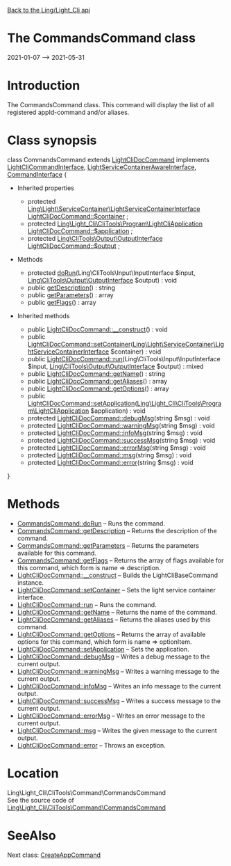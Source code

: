 [Back to the Ling/Light_Cli api](https://github.com/lingtalfi/Light_Cli/blob/master/doc/api/Ling/Light_Cli.md)



The CommandsCommand class
================
2021-01-07 --> 2021-05-31






Introduction
============

The CommandsCommand class.
This command will display the list of all registered appId-command and/or aliases.



Class synopsis
==============


class <span class="pl-k">CommandsCommand</span> extends [LightCliDocCommand](https://github.com/lingtalfi/Light_Cli/blob/master/doc/api/Ling/Light_Cli/CliTools/Command/LightCliDocCommand.md) implements [LightCliCommandInterface](https://github.com/lingtalfi/Light_Cli/blob/master/doc/api/Ling/Light_Cli/CliTools/Program/LightCliCommandInterface.md), [LightServiceContainerAwareInterface](https://github.com/lingtalfi/Light/blob/master/doc/api/Ling/Light/ServiceContainer/LightServiceContainerAwareInterface.md), [CommandInterface](https://github.com/lingtalfi/CliTools/blob/master/doc/api/Ling/CliTools/Command/CommandInterface.md) {

- Inherited properties
    - protected [Ling\Light\ServiceContainer\LightServiceContainerInterface](https://github.com/lingtalfi/Light/blob/master/doc/api/Ling/Light/ServiceContainer/LightServiceContainerInterface.md) [LightCliDocCommand::$container](#property-container) ;
    - protected [Ling\Light_Cli\CliTools\Program\LightCliApplication](https://github.com/lingtalfi/Light_Cli/blob/master/doc/api/Ling/Light_Cli/CliTools/Program/LightCliApplication.md) [LightCliDocCommand::$application](#property-application) ;
    - protected [Ling\CliTools\Output\OutputInterface](https://github.com/lingtalfi/CliTools/blob/master/doc/api/Ling/CliTools/Output/OutputInterface.md) [LightCliDocCommand::$output](#property-output) ;

- Methods
    - protected [doRun](https://github.com/lingtalfi/Light_Cli/blob/master/doc/api/Ling/Light_Cli/CliTools/Command/CommandsCommand/doRun.md)(Ling\CliTools\Input\InputInterface $input, [Ling\CliTools\Output\OutputInterface](https://github.com/lingtalfi/CliTools/blob/master/doc/api/Ling/CliTools/Output/OutputInterface.md) $output) : void
    - public [getDescription](https://github.com/lingtalfi/Light_Cli/blob/master/doc/api/Ling/Light_Cli/CliTools/Command/CommandsCommand/getDescription.md)() : string
    - public [getParameters](https://github.com/lingtalfi/Light_Cli/blob/master/doc/api/Ling/Light_Cli/CliTools/Command/CommandsCommand/getParameters.md)() : array
    - public [getFlags](https://github.com/lingtalfi/Light_Cli/blob/master/doc/api/Ling/Light_Cli/CliTools/Command/CommandsCommand/getFlags.md)() : array

- Inherited methods
    - public [LightCliDocCommand::__construct](https://github.com/lingtalfi/Light_Cli/blob/master/doc/api/Ling/Light_Cli/CliTools/Command/LightCliDocCommand/__construct.md)() : void
    - public [LightCliDocCommand::setContainer](https://github.com/lingtalfi/Light_Cli/blob/master/doc/api/Ling/Light_Cli/CliTools/Command/LightCliDocCommand/setContainer.md)([Ling\Light\ServiceContainer\LightServiceContainerInterface](https://github.com/lingtalfi/Light/blob/master/doc/api/Ling/Light/ServiceContainer/LightServiceContainerInterface.md) $container) : void
    - public [LightCliDocCommand::run](https://github.com/lingtalfi/Light_Cli/blob/master/doc/api/Ling/Light_Cli/CliTools/Command/LightCliDocCommand/run.md)(Ling\CliTools\Input\InputInterface $input, [Ling\CliTools\Output\OutputInterface](https://github.com/lingtalfi/CliTools/blob/master/doc/api/Ling/CliTools/Output/OutputInterface.md) $output) : mixed
    - public [LightCliDocCommand::getName](https://github.com/lingtalfi/Light_Cli/blob/master/doc/api/Ling/Light_Cli/CliTools/Command/LightCliDocCommand/getName.md)() : string
    - public [LightCliDocCommand::getAliases](https://github.com/lingtalfi/Light_Cli/blob/master/doc/api/Ling/Light_Cli/CliTools/Command/LightCliDocCommand/getAliases.md)() : array
    - public [LightCliDocCommand::getOptions](https://github.com/lingtalfi/Light_Cli/blob/master/doc/api/Ling/Light_Cli/CliTools/Command/LightCliDocCommand/getOptions.md)() : array
    - public [LightCliDocCommand::setApplication](https://github.com/lingtalfi/Light_Cli/blob/master/doc/api/Ling/Light_Cli/CliTools/Command/LightCliDocCommand/setApplication.md)([Ling\Light_Cli\CliTools\Program\LightCliApplication](https://github.com/lingtalfi/Light_Cli/blob/master/doc/api/Ling/Light_Cli/CliTools/Program/LightCliApplication.md) $application) : void
    - protected [LightCliDocCommand::debugMsg](https://github.com/lingtalfi/Light_Cli/blob/master/doc/api/Ling/Light_Cli/CliTools/Command/LightCliDocCommand/debugMsg.md)(string $msg) : void
    - protected [LightCliDocCommand::warningMsg](https://github.com/lingtalfi/Light_Cli/blob/master/doc/api/Ling/Light_Cli/CliTools/Command/LightCliDocCommand/warningMsg.md)(string $msg) : void
    - protected [LightCliDocCommand::infoMsg](https://github.com/lingtalfi/Light_Cli/blob/master/doc/api/Ling/Light_Cli/CliTools/Command/LightCliDocCommand/infoMsg.md)(string $msg) : void
    - protected [LightCliDocCommand::successMsg](https://github.com/lingtalfi/Light_Cli/blob/master/doc/api/Ling/Light_Cli/CliTools/Command/LightCliDocCommand/successMsg.md)(string $msg) : void
    - protected [LightCliDocCommand::errorMsg](https://github.com/lingtalfi/Light_Cli/blob/master/doc/api/Ling/Light_Cli/CliTools/Command/LightCliDocCommand/errorMsg.md)(string $msg) : void
    - protected [LightCliDocCommand::msg](https://github.com/lingtalfi/Light_Cli/blob/master/doc/api/Ling/Light_Cli/CliTools/Command/LightCliDocCommand/msg.md)(string $msg) : void
    - protected [LightCliDocCommand::error](https://github.com/lingtalfi/Light_Cli/blob/master/doc/api/Ling/Light_Cli/CliTools/Command/LightCliDocCommand/error.md)(string $msg) : void

}






Methods
==============

- [CommandsCommand::doRun](https://github.com/lingtalfi/Light_Cli/blob/master/doc/api/Ling/Light_Cli/CliTools/Command/CommandsCommand/doRun.md) &ndash; Runs the command.
- [CommandsCommand::getDescription](https://github.com/lingtalfi/Light_Cli/blob/master/doc/api/Ling/Light_Cli/CliTools/Command/CommandsCommand/getDescription.md) &ndash; Returns the description of the command.
- [CommandsCommand::getParameters](https://github.com/lingtalfi/Light_Cli/blob/master/doc/api/Ling/Light_Cli/CliTools/Command/CommandsCommand/getParameters.md) &ndash; Returns the parameters available for this command.
- [CommandsCommand::getFlags](https://github.com/lingtalfi/Light_Cli/blob/master/doc/api/Ling/Light_Cli/CliTools/Command/CommandsCommand/getFlags.md) &ndash; Returns the array of flags available for this command, which form is name => description.
- [LightCliDocCommand::__construct](https://github.com/lingtalfi/Light_Cli/blob/master/doc/api/Ling/Light_Cli/CliTools/Command/LightCliDocCommand/__construct.md) &ndash; Builds the LightCliBaseCommand instance.
- [LightCliDocCommand::setContainer](https://github.com/lingtalfi/Light_Cli/blob/master/doc/api/Ling/Light_Cli/CliTools/Command/LightCliDocCommand/setContainer.md) &ndash; Sets the light service container interface.
- [LightCliDocCommand::run](https://github.com/lingtalfi/Light_Cli/blob/master/doc/api/Ling/Light_Cli/CliTools/Command/LightCliDocCommand/run.md) &ndash; Runs the command.
- [LightCliDocCommand::getName](https://github.com/lingtalfi/Light_Cli/blob/master/doc/api/Ling/Light_Cli/CliTools/Command/LightCliDocCommand/getName.md) &ndash; Returns the name of the command.
- [LightCliDocCommand::getAliases](https://github.com/lingtalfi/Light_Cli/blob/master/doc/api/Ling/Light_Cli/CliTools/Command/LightCliDocCommand/getAliases.md) &ndash; Returns the aliases used by this command.
- [LightCliDocCommand::getOptions](https://github.com/lingtalfi/Light_Cli/blob/master/doc/api/Ling/Light_Cli/CliTools/Command/LightCliDocCommand/getOptions.md) &ndash; Returns the array of available options for this command, which form is name => optionItem.
- [LightCliDocCommand::setApplication](https://github.com/lingtalfi/Light_Cli/blob/master/doc/api/Ling/Light_Cli/CliTools/Command/LightCliDocCommand/setApplication.md) &ndash; Sets the application.
- [LightCliDocCommand::debugMsg](https://github.com/lingtalfi/Light_Cli/blob/master/doc/api/Ling/Light_Cli/CliTools/Command/LightCliDocCommand/debugMsg.md) &ndash; Writes a debug message to the current output.
- [LightCliDocCommand::warningMsg](https://github.com/lingtalfi/Light_Cli/blob/master/doc/api/Ling/Light_Cli/CliTools/Command/LightCliDocCommand/warningMsg.md) &ndash; Writes a warning message to the current output.
- [LightCliDocCommand::infoMsg](https://github.com/lingtalfi/Light_Cli/blob/master/doc/api/Ling/Light_Cli/CliTools/Command/LightCliDocCommand/infoMsg.md) &ndash; Writes an info message to the current output.
- [LightCliDocCommand::successMsg](https://github.com/lingtalfi/Light_Cli/blob/master/doc/api/Ling/Light_Cli/CliTools/Command/LightCliDocCommand/successMsg.md) &ndash; Writes a success message to the current output.
- [LightCliDocCommand::errorMsg](https://github.com/lingtalfi/Light_Cli/blob/master/doc/api/Ling/Light_Cli/CliTools/Command/LightCliDocCommand/errorMsg.md) &ndash; Writes an error message to the current output.
- [LightCliDocCommand::msg](https://github.com/lingtalfi/Light_Cli/blob/master/doc/api/Ling/Light_Cli/CliTools/Command/LightCliDocCommand/msg.md) &ndash; Writes the given message to the current output.
- [LightCliDocCommand::error](https://github.com/lingtalfi/Light_Cli/blob/master/doc/api/Ling/Light_Cli/CliTools/Command/LightCliDocCommand/error.md) &ndash; Throws an exception.





Location
=============
Ling\Light_Cli\CliTools\Command\CommandsCommand<br>
See the source code of [Ling\Light_Cli\CliTools\Command\CommandsCommand](https://github.com/lingtalfi/Light_Cli/blob/master/CliTools/Command/CommandsCommand.php)



SeeAlso
==============
Next class: [CreateAppCommand](https://github.com/lingtalfi/Light_Cli/blob/master/doc/api/Ling/Light_Cli/CliTools/Command/CreateAppCommand.md)<br>
